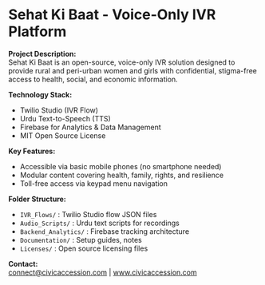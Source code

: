 
# Sehat Ki Baat - Voice-Only IVR Platform

**Project Description:**  
Sehat Ki Baat is an open-source, voice-only IVR solution designed to provide rural and peri-urban women and girls with confidential, stigma-free access to health, social, and economic information.

**Technology Stack:**  
- Twilio Studio (IVR Flow)
- Urdu Text-to-Speech (TTS)
- Firebase for Analytics & Data Management
- MIT Open Source License

**Key Features:**  
- Accessible via basic mobile phones (no smartphone needed)
- Modular content covering health, family, rights, and resilience
- Toll-free access via keypad menu navigation

**Folder Structure:**  
- `IVR_Flows/` : Twilio Studio flow JSON files
- `Audio_Scripts/` : Urdu text scripts for recordings
- `Backend_Analytics/` : Firebase tracking architecture
- `Documentation/` : Setup guides, notes
- `Licenses/` : Open source licensing files

**Contact:**  
connect@civicaccession.com | www.civicaccession.com
